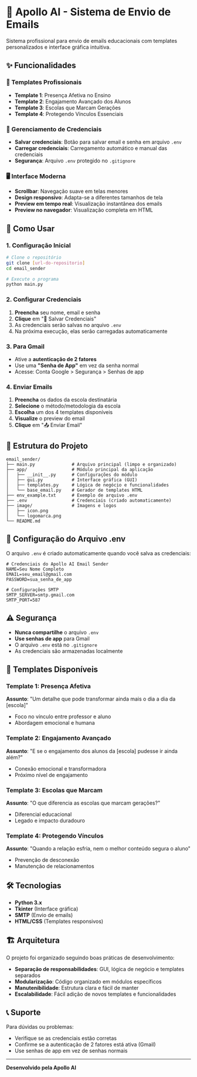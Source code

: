 # 📧 Apollo AI - Sistema de Envio de Emails

Sistema profissional para envio de emails educacionais com templates personalizados e interface gráfica intuitiva.

## ✨ Funcionalidades

### 🎨 Templates Profissionais
- **Template 1**: Presença Afetiva no Ensino
- **Template 2**: Engajamento Avançado dos Alunos  
- **Template 3**: Escolas que Marcam Gerações
- **Template 4**: Protegendo Vínculos Essenciais

### 🔐 Gerenciamento de Credenciais
- **Salvar credenciais**: Botão para salvar email e senha em arquivo `.env`
- **Carregar credenciais**: Carregamento automático e manual das credenciais
- **Segurança**: Arquivo `.env` protegido no `.gitignore`

### 🖥️ Interface Moderna
- **Scrollbar**: Navegação suave em telas menores
- **Design responsivo**: Adapta-se a diferentes tamanhos de tela
- **Preview em tempo real**: Visualização instantânea dos emails
- **Preview no navegador**: Visualização completa em HTML

## 🚀 Como Usar

### 1. Configuração Inicial
```bash
# Clone o repositório
git clone [url-do-repositorio]
cd email_sender

# Execute o programa
python main.py
```

### 2. Configurar Credenciais
1. **Preencha** seu nome, email e senha
2. **Clique** em "💾 Salvar Credenciais"
3. As credenciais serão salvas no arquivo `.env`
4. Na próxima execução, elas serão carregadas automaticamente

### 3. Para Gmail
- Ative a **autenticação de 2 fatores**
- Use uma **"Senha de App"** em vez da senha normal
- Acesse: Conta Google > Segurança > Senhas de app

### 4. Enviar Emails
1. **Preencha** os dados da escola destinatária
2. **Selecione** o método/metodologia da escola
3. **Escolha** um dos 4 templates disponíveis
4. **Visualize** o preview do email
5. **Clique** em "📤 Enviar Email"

## 📁 Estrutura do Projeto

```
email_sender/
├── main.py              # Arquivo principal (limpo e organizado)
├── app/                 # Módulo principal da aplicação
│   ├── __init__.py      # Configurações do módulo
│   ├── gui.py           # Interface gráfica (GUI)
│   ├── templates.py     # Lógica de negócio e funcionalidades
│   └── base_email.py    # Gerador de templates HTML
├── env_example.txt      # Exemplo de arquivo .env
├── .env                 # Credenciais (criado automaticamente)
├── image/               # Imagens e logos
│   ├── icon.png
│   └── logomarca.png
└── README.md
```

## 🔧 Configuração do Arquivo .env

O arquivo `.env` é criado automaticamente quando você salva as credenciais:

```env
# Credenciais do Apollo AI Email Sender
NAME=Seu Nome Completo
EMAIL=seu_email@gmail.com
PASSWORD=sua_senha_de_app

# Configurações SMTP
SMTP_SERVER=smtp.gmail.com
SMTP_PORT=587
```

## ⚠️ Segurança

- **Nunca compartilhe** o arquivo `.env`
- **Use senhas de app** para Gmail
- O arquivo `.env` está no `.gitignore`
- As credenciais são armazenadas localmente

## 🎯 Templates Disponíveis

### Template 1: Presença Afetiva
**Assunto**: "Um detalhe que pode transformar ainda mais o dia a dia da [escola]"
- Foco no vínculo entre professor e aluno
- Abordagem emocional e humana

### Template 2: Engajamento Avançado  
**Assunto**: "E se o engajamento dos alunos da [escola] pudesse ir ainda além?"
- Conexão emocional e transformadora
- Próximo nível de engajamento

### Template 3: Escolas que Marcam
**Assunto**: "O que diferencia as escolas que marcam gerações?"
- Diferencial educacional
- Legado e impacto duradouro

### Template 4: Protegendo Vínculos
**Assunto**: "Quando a relação esfria, nem o melhor conteúdo segura o aluno"
- Prevenção de desconexão
- Manutenção de relacionamentos

## 🛠️ Tecnologias

- **Python 3.x**
- **Tkinter** (Interface gráfica)
- **SMTP** (Envio de emails)
- **HTML/CSS** (Templates responsivos)

## 🏗️ Arquitetura

O projeto foi organizado seguindo boas práticas de desenvolvimento:

- **Separação de responsabilidades**: GUI, lógica de negócio e templates separados
- **Modularização**: Código organizado em módulos específicos
- **Manutenibilidade**: Estrutura clara e fácil de manter
- **Escalabilidade**: Fácil adição de novos templates e funcionalidades

## 📞 Suporte

Para dúvidas ou problemas:
- Verifique se as credenciais estão corretas
- Confirme se a autenticação de 2 fatores está ativa (Gmail)
- Use senhas de app em vez de senhas normais

---

**Desenvolvido pela Apollo AI**